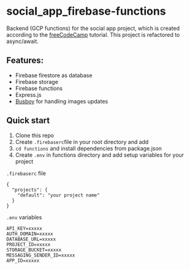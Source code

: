 # social_app_firebase-functions
Backend (GCP functions) for the social app project, which is created according to the [freeCodeCamp](https://www.youtube.com/watch?v=m_u6P5k0vP0) tutorial.
This project is refactored to async/await.

## Features:
* Firebase firestore as database
* Firebase storage 
* Firebase functions
* Express.js
* [Busboy](https://github.com/mscdex/busboy#readme) for handling images updates

## Quick start
1. Clone this repo
2. Create `.firebaserc`file in your root directory and add
3. `cd functions` and install dependencies from package.json
4. Create `.env` in functions directory and add setup variables for your project

`.firebaserc` file
```
{
  "projects": {
    "default": "your project name"
  }
}
```

`.env` variables
```
API_KEY=xxxxx
AUTH_DOMAIN=xxxxx
DATABASE_URL=xxxxx
PROJECT_ID=xxxxx
STORAGE_BUCKET=xxxxx
MESSAGING_SENDER_ID=xxxxx
APP_ID=xxxxx
```
